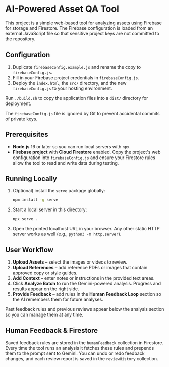 # AI-Powered Asset QA Tool

This project is a simple web-based tool for analyzing assets using Firebase for storage and Firestore. The Firebase configuration is loaded from an external JavaScript file so that sensitive project keys are not committed to the repository.

## Configuration

1. Duplicate `firebaseConfig.example.js` and rename the copy to `firebaseConfig.js`.
2. Fill in your Firebase project credentials in `firebaseConfig.js`.
3. Deploy the `index.html`, the `src/` directory, and the new `firebaseConfig.js` to your hosting environment.

Run `./build.sh` to copy the application files into a `dist/` directory for deployment.

The `firebaseConfig.js` file is ignored by Git to prevent accidental commits of private keys.

## Prerequisites

- **Node.js** 16 or later so you can run local servers with `npx`.
- **Firebase project** with **Cloud Firestore** enabled. Copy the project's web configuration into `firebaseConfig.js` and ensure your Firestore rules allow the tool to read and write data during testing.

## Running Locally

1. (Optional) install the `serve` package globally:
   ```bash
   npm install -g serve
   ```
2. Start a local server in this directory:
   ```bash
   npx serve .
   ```
3. Open the printed localhost URL in your browser. Any other static HTTP server works as well (e.g., `python3 -m http.server`).

## User Workflow

1. **Upload Assets** – select the images or videos to review.
2. **Upload References** – add reference PDFs or images that contain approved copy or style guides.
3. **Add Context** – enter notes or instructions in the provided text areas.
4. Click **Analyze Batch** to run the Gemini-powered analysis. Progress and results appear on the right side.
5. **Provide Feedback** – add rules in the **Human Feedback Loop** section so the AI remembers them for future analyses.

Past feedback rules and previous reviews appear below the analysis section so you can manage them at any time.

## Human Feedback & Firestore

Saved feedback rules are stored in the `humanFeedback` collection in Firestore. Every time the tool runs an analysis it fetches these rules and prepends them to the prompt sent to Gemini. You can undo or redo feedback changes, and each review report is saved in the `reviewHistory` collection.
